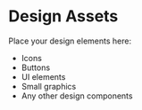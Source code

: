 # Design Assets

Place your design elements here:
- Icons
- Buttons
- UI elements
- Small graphics
- Any other design components